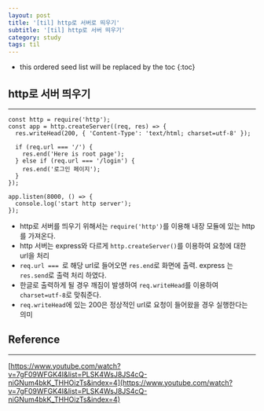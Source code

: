 ```yaml
---
layout: post
title: '[til] http로 서버로 띄우기'
subtitle: '[til] http로 서버 띄우기'
category: study
tags: til
---
```


<!-- prettier-ignore -->
* this ordered seed list will be replaced by the toc 
{:toc}

## http로 서버 띄우기

---

```
const http = require('http');
const app = http.createServer((req, res) => {
  res.writeHead(200, { 'Content-Type': 'text/html; charset=utf-8' });

  if (req.url === '/') {
    res.end('Here is root page');
  } else if (req.url === '/login') {
    res.end('로그인 페이지');
  }
});

app.listen(8000, () => {
  console.log('start http server');
});
```

- http로 서버를 띄우기 위해서는 `require('http')`를 이용해 내장 모듈에 있는 http를 가져온다.
- http 서버는 express와 다르게 `http.createServer()`를 이용하여 요청에 대한 url을 처리
- `req.url === `로 해당 url로 들어오면 `res.end`로 화면에 출력. express 는 `res.send`로 출력 처리 하였다.
- 한글로 출력하게 될 경우 깨짐이 발생하여 `req.writeHead`를 이용하여 `charset=utf-8`로 맞춰준다.
- `req.writeHead`에 있는 200은 정상적인 url로 요청이 들어왔을 경우 실행한다는 의미

## Reference

---

[https://www.youtube.com/watch?v=7gF09WFGK4I&list=PLSK4WsJ8JS4cQ-niGNum4bkK_THHOizTs&index=4](https://www.youtube.com/watch?v=7gF09WFGK4I&list=PLSK4WsJ8JS4cQ-niGNum4bkK_THHOizTs&index=4)
